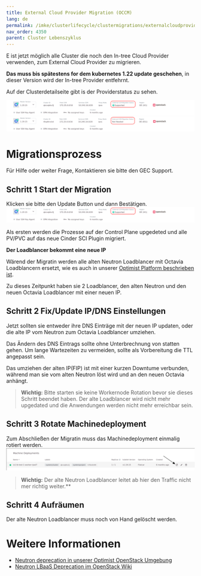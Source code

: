 ```yaml
---
title: External Cloud Provider Migration (OCCM)
lang: de
permalink: /imke/clusterlifecycle/clustermigrations/externalcloudprovider
nav_order: 4350
parent: Cluster Lebenszyklus
---
```

<!-- LTeX:  language=de-DE -->

E ist jetzt möglich alle Cluster die noch den In-tree Cloud Provider verwenden, zum External Cloud Provider zu migrieren.

**Das muss bis spätestens for dem kubernetes 1.22 update geschehen**, in dieser Version wird der In-tree Provider entfehrnt.

Auf der Clusterdetailseite gibt is der Providerstatus zu sehen.

![migration needed](migration-needed.png)
![migration not needed](migration-not-needed.png)

# Migrationsprozess

Für Hilfe oder weiter Frage, Kontaktieren sie bitte den GEC Support.

## Schritt 1 Start der Migration

Klicken sie bitte den Update Button und dann Bestätigen.
![migration needed](migration-needed.png)

Als ersten werden die Prozesse auf der Control Plane upgedeted und alle PV/PVC auf das neue Cinder SCI Plugin migriert.

**Der Loadblancer bekommt eine neue IP**

Wärend der Migratin werden alle alten Neutron Loadblancer mit Octavia Loadblancern ersetzt, wie es auch in unserer [Optimist Platform beschrieben ist](/optimist/migration_loadbalancer/).

Zu dieses Zeitpunkt haben sie 2 Loadblancer, den alten Neutron und den neuen Octavia Loadblancer mit einer neuen IP.

## Schritt 2 Fix/Update IP/DNS Einstellungen

Jetzt sollten sie entweder ihre DNS Einträge mit der neuen IP updaten, oder die alte IP vom Neutron zum Octavia Loadblancer umziehen.

Das Ändern des DNS Eintrags sollte ohne Unterbrechnung von statten gehen. Um lange Wartezeiten zu vermeiden, sollte als Vorbereitung die TTL angepasst sein.

Das umziehen der alten IP(FIP) ist mit einer kurzen Downtume verbunden, während man sie vom alten Neutron löst wird und an den neuen Octavia anhängt.

> __Wichtig:__
> Bitte starten sie keine Workernode Rotation bevor sie dieses Schritt beendet haben. Der alte Loadblancer wird nicht mehr upgedated und die Anwendungen werden nicht mehr erreichbar sein.

## Schritt 3 Rotate Machinedeployment

Zum Abschließen der Migratin muss das Machinedeployment einmalig rotiert werden.
![worker rotation](rotate-nodes.png)

> __Wichtig:__ 
> Der alte Neutron Loadblancer leitet ab hier den Traffic nicht mer richtig weiter.**

## Schritt 4 Aufräumen

Der alte Neutron Loadblancer muss noch von Hand gelöscht werden.

# Weitere Informationen
* [Neutron deprecation in unserer Optimist OpenStack Umgebung](/optimist/migration_loadbalancer/)
* [Neutron LBaaS Deprecation im OpenStack Wiki](https://wiki.openstack.org/wiki/Neutron/LBaaS/Deprecation)
